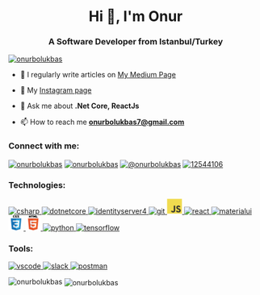 <h1 align="center">Hi 👋, I'm Onur</h1>
<h3 align="center">A Software Developer from Istanbul/Turkey</h3>

<p align="left"> <a href="https://github.com/ryo-ma/github-profile-trophy"><img src="https://github-profile-trophy.vercel.app/?username=onurbolukbas&theme=dracula" alt="onurbolukbas" /></a> </p>

- 📝 I regularly write articles on [My Medium Page](https://medium.com/@onurbolukbas) 

- 📝 My [Instagram page](https://www.instagram.com/kod_evreni/)

- 💬 Ask me about **.Net Core, ReactJs**

- 📫 How to reach me **onurbolukbas7@gmail.com**

<h3 align="left">Connect with me:</h3>
<p align="left">
<a href="https://linkedin.com/in/onurblkbs" target="blank"><img align="center" src="https://velanovascular.com/wp-content/uploads/2020/06/LinkedIn.png" alt="onurbolukbas" height="30" width="30" /></a>
<a href="https://instagram.com/kod_evreni" target="blank"><img align="center" src="https://upload.wikimedia.org/wikipedia/commons/thumb/e/e7/Instagram_logo_2016.svg/1200px-Instagram_logo_2016.svg.png" alt="onurbolukbas" height="30" width="30" /></a>
<a href="https://medium.com/@onurbolukbas" target="blank"><img align="center" src="https://cdn.jsdelivr.net/npm/simple-icons@3.0.1/icons/medium.svg" alt="@onurbolukbas" height="30" width="40" /></a>
 <a href="https://stackoverflow.com/users/story/15672879" target="blank"><img align="center" src="https://upload.wikimedia.org/wikipedia/commons/thumb/e/ef/Stack_Overflow_icon.svg/768px-Stack_Overflow_icon.svg.png" alt="12544106" height="45" width="45" /></a>
</p>

<h3 align="left">Technologies:</h3>
<p align="left"> 
<a href="https://docs.microsoft.com/en-us/dotnet/csharp/" target="_blank"> <img src="https://seeklogo.com/images/C/c-sharp-c-logo-02F17714BA-seeklogo.com.png" alt="csharp" width="27" height="30"/> </a>
<a href="https://dotnet.microsoft.com/" target="_blank"> <img src="https://upload.wikimedia.org/wikipedia/commons/thumb/e/ee/.NET_Core_Logo.svg/1200px-.NET_Core_Logo.svg.png" alt="dotnetcore" width="30" height="30"/> </a>
<a href="https://identityserver4.readthedocs.io/en/latest/" target="_blank"> <img src="https://repository-images.githubusercontent.com/46652227/40902000-8788-11e9-9e34-50b428f439cf" alt="identityserver4" width="30" height="30"/> </a>
<a href="https://git-scm.com/" target="_blank"> <img src="https://www.vectorlogo.zone/logos/git-scm/git-scm-icon.svg" alt="git" width="30" height="30"/> </a>
<a href="https://developer.mozilla.org/en-US/docs/Web/JavaScript" target="_blank"> <img src="https://raw.githubusercontent.com/devicons/devicon/master/icons/javascript/javascript-original.svg" alt="javascript" width="30" height="30"/> </a> 
<a href="https://reactjs.org/" target="_blank"> <img src="https://upload.wikimedia.org/wikipedia/commons/thumb/4/47/React.svg/1200px-React.svg.png" alt="react" width="33" height="30"/> </a> 
 <a href="https://material-ui.com/" target="_blank"> <img src="https://material-ui.com/static/logo_raw.svg" alt="materialui" width="30" height="30"/> </a> 
<a href="https://www.w3schools.com/css/" target="_blank"> <img src="https://raw.githubusercontent.com/devicons/devicon/master/icons/css3/css3-original-wordmark.svg" alt="css3" width="30" height="30"/> </a> 
<a href="https://www.w3.org/html/" target="_blank"> <img src="https://raw.githubusercontent.com/devicons/devicon/master/icons/html5/html5-original-wordmark.svg" alt="html5" width="30" height="30"/> </a> 
<a href="https://www.python.org/" target="_blank"> <img src="https://camo.githubusercontent.com/888e388801f947dec7c3d843942c277af25fe2b1aed1821542c4e711f210312a/68747470733a2f2f75706c6f61642e77696b696d656469612e6f72672f77696b6970656469612f636f6d6d6f6e732f7468756d622f632f63332f507974686f6e2d6c6f676f2d6e6f746578742e7376672f37363870782d507974686f6e2d6c6f676f2d6e6f746578742e7376672e706e67" alt="python" width="30" height="30"/> </a> 
 <a href="https://www.tensorflow.org/" target="_blank"> <img src="https://upload.wikimedia.org/wikipedia/commons/thumb/2/2d/Tensorflow_logo.svg/1200px-Tensorflow_logo.svg.png" alt="tensorflow" width="30" height="30"/> </a> 
  
<h3 align="left">Tools:</h3>
<a href="https://code.visualstudio.com/" target="_blank"> <img src="https://upload.wikimedia.org/wikipedia/commons/thumb/9/9a/Visual_Studio_Code_1.35_icon.svg/1024px-Visual_Studio_Code_1.35_icon.svg.png" alt="vscode" width="30" height="30"/> </a>
<a href="https://slack.com/intl/en-tr/" target="_blank"> <img src="https://cdn.brandfolder.io/5H442O3W/as/pl546j-7le8zk-4nzzs1/Slack_Mark_Web.png" alt="slack" width="37" height="37"/> </a>
<a href="https://postman.com" target="_blank"> <img src="https://www.vectorlogo.zone/logos/getpostman/getpostman-icon.svg" alt="postman" width="30" height="30"/> </a> 
</p>

<p><img align="left" src="https://github-readme-stats.vercel.app/api/top-langs?username=onurbolukbas&show_icons=true&theme=radical&locale=en&layout=compact" alt="onurbolukbas" /></p>

<p>&nbsp;<img align="center" src="https://github-readme-stats.vercel.app/api?username=onurbolukbas&show_icons=true&theme=radical&locale=en&count_private=true&hide=issues" alt="onurbolukbas" width="50%" /></p>
